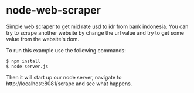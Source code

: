 node-web-scraper
================

Simple web scraper to get mid rate usd to idr from bank indonesia. You can try to scrape another website by change the url value and try to get some value from the website's dom.

To run this example use the following commands:

``` shell
$ npm install
$ node server.js
```

 Then it will start up our node server, navigate to http://localhost:8081/scrape and see what happens.
